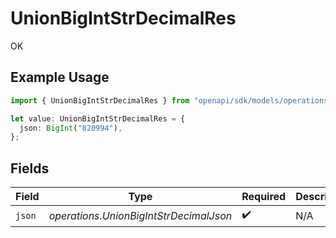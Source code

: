 # UnionBigIntStrDecimalRes

OK

## Example Usage

```typescript
import { UnionBigIntStrDecimalRes } from "openapi/sdk/models/operations";

let value: UnionBigIntStrDecimalRes = {
  json: BigInt("820994"),
};
```

## Fields

| Field                                  | Type                                   | Required                               | Description                            |
| -------------------------------------- | -------------------------------------- | -------------------------------------- | -------------------------------------- |
| `json`                                 | *operations.UnionBigIntStrDecimalJson* | :heavy_check_mark:                     | N/A                                    |